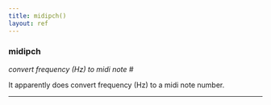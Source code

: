 ```yaml
---
title: midipch()
layout: ref
---
```


### midipch

*convert frequency (Hz) to midi note \#*  
  
It apparently does convert frequency (Hz) to a midi note number.

-----
